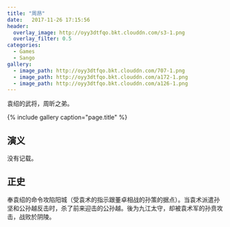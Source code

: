 ```yaml
---
title: "周昂"
date:   2017-11-26 17:15:56
header:
  overlay_image: http://oyy3dtfqo.bkt.clouddn.com/s3-1.png
  overlay_filter: 0.5
categories:
  - Games
  - Sango
gallery:
  - image_path: http://oyy3dtfqo.bkt.clouddn.com/707-1.png
  - image_path: http://oyy3dtfqo.bkt.clouddn.com/a172-1.png
  - image_path: http://oyy3dtfqo.bkt.clouddn.com/a126-1.png
---
```


袁绍的武将，周昕之弟。

{% include gallery caption="page.title" %}

## 演义

没有记载。

## 正史

奉袁绍的命令攻陷阳城（受袁术的指示跟董卓相战的孙策的据点）。当袁术派遣孙坚和公孙越反击时，杀了前来迎击的公孙越。後为九江太守，却被袁术军的孙贲攻击，战败於阴陵。